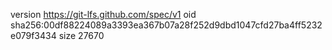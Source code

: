 version https://git-lfs.github.com/spec/v1
oid sha256:00df88224089a3393ea367b07a28f252d9dbd1047cfd27ba4ff5232e079f3434
size 27670
